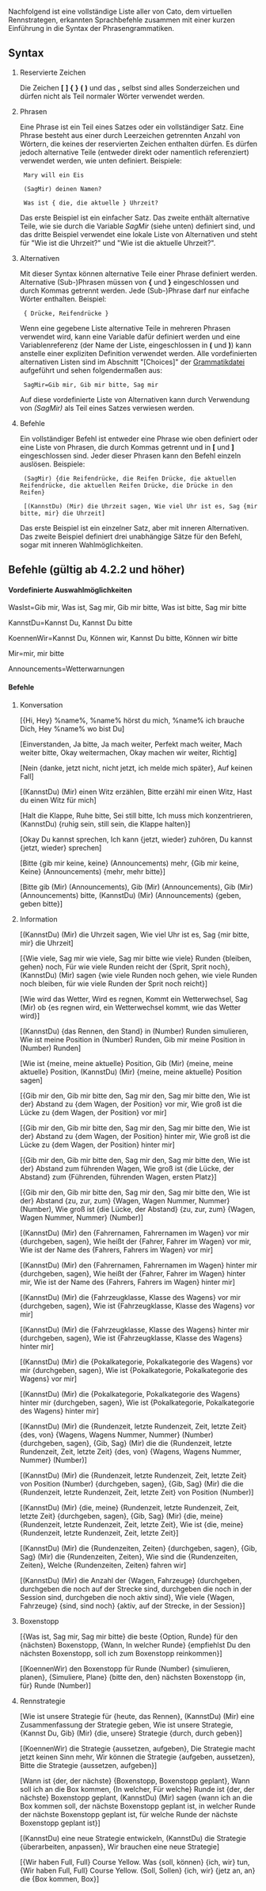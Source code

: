 Nachfolgend ist eine vollständige Liste aller von Cato, dem virtuellen Rennstrategen, erkannten Sprachbefehle zusammen mit einer kurzen Einführung in die Syntax der Phrasengrammatiken.

## Syntax

1. Reservierte Zeichen

   Die Zeichen **[**  **]**  **{**  **}**  **(**  **)** und das **,** selbst sind alles Sonderzeichen und dürfen nicht als Teil normaler Wörter verwendet werden.
   
2. Phrasen

   Eine Phrase ist ein Teil eines Satzes oder ein vollständiger Satz. Eine Phrase besteht aus einer durch Leerzeichen getrennten Anzahl von Wörtern, die keines der reservierten Zeichen enthalten dürfen. Es dürfen jedoch alternative Teile (entweder direkt oder namentlich referenziert) verwendet werden, wie unten definiert. Beispiele:
   
		Mary will ein Eis

		(SagMir) deinen Namen?

		Was ist { die, die aktuelle } Uhrzeit?

   Das erste Beispiel ist ein einfacher Satz. Das zweite enthält alternative Teile, wie sie durch die Variable *SagMir* (siehe unten) definiert sind, und das dritte Beispiel verwendet eine lokale Liste von Alternativen und steht für "Wie ist die Uhrzeit?" und "Wie ist die aktuelle Uhrzeit?".


3. Alternativen

   Mit dieser Syntax können alternative Teile einer Phrase definiert werden. Alternative (Sub-)Phrasen müssen von **{** und **}** eingeschlossen und durch Kommas getrennt werden. Jede (Sub-)Phrase darf nur einfache Wörter enthalten. Beispiel:
   
		{ Drücke, Reifendrücke }

   Wenn eine gegebene Liste alternative Teile in mehreren Phrasen verwendet wird, kann eine Variable dafür definiert werden und eine Variablenreferenz (der Name der Liste, eingeschlossen in **(** und **)**) kann anstelle einer expliziten Definition verwendet werden. Alle vordefinierten alternativen Listen sind im Abschnitt "[Choices]" der [Grammatikdatei](https://github.com/SeriousOldMan/Simulator-Controller/blob/main/Sources/Assistants/Grammars/Race%20Strategist.grammars.de) aufgeführt und sehen folgendermaßen aus:

		SagMir=Gib mir, Gib mir bitte, Sag mir

   Auf diese vordefinierte Liste von Alternativen kann durch Verwendung von *(SagMir)* als Teil eines Satzes verwiesen werden.

4. Befehle

   Ein vollständiger Befehl ist entweder eine Phrase wie oben definiert oder eine Liste von Phrasen, die durch Kommas getrennt und in **[** und **]** eingeschlossen sind. Jeder dieser Phrasen kann den Befehl einzeln auslösen. Beispiele:

		(SagMir) {die Reifendrücke, die Reifen Drücke, die aktuellen Reifendrücke, die aktuellen Reifen Drücke, die Drücke in den Reifen}
		
		[(KannstDu) (Mir) die Uhrzeit sagen, Wie viel Uhr ist es, Sag {mir bitte, mir} die Uhrzeit]

   Das erste Beispiel ist ein einzelner Satz, aber mit inneren Alternativen. Das zweite Beispiel definiert drei unabhängige Sätze für den Befehl, sogar mit inneren Wahlmöglichkeiten.

## Befehle (gültig ab 4.2.2 und höher)

#### Vordefinierte Auswahlmöglichkeiten

WasIst=Gib mir, Was ist, Sag mir, Gib mir bitte, Was ist bitte, Sag mir bitte

KannstDu=Kannst Du, Kannst Du bitte

KoennenWir=Kannst Du, Können wir, Kannst Du bitte, Können wir bitte

Mir=mir, mir bitte

Announcements=Wetterwarnungen

#### Befehle

1.  Konversation

	[{Hi, Hey} %name%, %name% hörst du mich, %name% ich brauche Dich, Hey %name% wo bist Du]

	[Einverstanden, Ja bitte, Ja mach weiter, Perfekt mach weiter, Mach weiter bitte, Okay weitermachen, Okay machen wir weiter, Richtig]

	[Nein {danke, jetzt nicht, nicht jetzt, ich melde mich später}, Auf keinen Fall]

	[(KannstDu) (Mir) einen Witz erzählen, Bitte erzähl mir einen Witz, Hast du einen Witz für mich]

	[Halt die Klappe, Ruhe bitte, Sei still bitte, Ich muss mich konzentrieren, (KannstDu) {ruhig sein, still sein, die Klappe halten}]

	[Okay Du kannst sprechen, Ich kann {jetzt, wieder} zuhören, Du kannst {jetzt, wieder} sprechen]

	[Bitte {gib mir keine, keine} (Announcements) mehr, {Gib mir keine, Keine} (Announcements) {mehr, mehr bitte}]

	[Bitte gib (Mir) (Announcements), Gib (Mir) (Announcements), Gib (Mir) (Announcements) bitte, (KannstDu) (Mir) (Announcements) {geben, geben bitte}]

2.  Information

	[(KannstDu) (Mir) die Uhrzeit sagen, Wie viel Uhr ist es, Sag {mir bitte, mir} die Uhrzeit]

	[{Wie viele, Sag mir wie viele, Sag mir bitte wie viele} Runden {bleiben, gehen} noch, Für wie viele Runden reicht der {Sprit, Sprit noch}, (KannstDu) (Mir) sagen {wie viele Runden noch gehen, wie viele Runden noch bleiben, für wie viele Runden der Sprit noch reicht}]

	[Wie wird das Wetter, Wird es regnen, Kommt ein Wetterwechsel, Sag (Mir) ob {es regnen wird, ein Wetterwechsel kommt, wie das Wetter wird}]

	[(KannstDu) {das Rennen, den Stand} in (Number) Runden simulieren, Wie ist meine Position in (Number) Runden, Gib mir meine Position in (Number) Runden]

	[Wie ist {meine, meine aktuelle} Position, Gib (Mir) {meine, meine aktuelle} Position, (KannstDu) (Mir) {meine, meine aktuelle} Position sagen]

	[{Gib mir den, Gib mir bitte den, Sag mir den, Sag mir bitte den, Wie ist der} Abstand zu {dem Wagen, der Position} vor mir, Wie groß ist die Lücke zu {dem Wagen, der Position} vor mir]

	[{Gib mir den, Gib mir bitte den, Sag mir den, Sag mir bitte den, Wie ist der} Abstand zu {dem Wagen, der Position} hinter mir, Wie groß ist die Lücke zu {dem Wagen, der Position} hinter mir]

	[{Gib mir den, Gib mir bitte den, Sag mir den, Sag mir bitte den, Wie ist der} Abstand zum führenden Wagen, Wie groß ist {die Lücke, der Abstand} zum {Führenden, führenden Wagen, ersten Platz}]
	
	[{Gib mir den, Gib mir bitte den, Sag mir den, Sag mir bitte den, Wie ist der} Abstand {zu, zur, zum} {Wagen, Wagen Nummer, Nummer} (Number), Wie groß ist {die Lücke, der Abstand} {zu, zur, zum} {Wagen, Wagen Nummer, Nummer} (Number)]
	
	[(KannstDu) (Mir) den {Fahrernamen, Fahrernamen im Wagen} vor mir {durchgeben, sagen}, Wie heißt der {Fahrer, Fahrer im Wagen} vor mir, Wie ist der Name des {Fahrers, Fahrers im Wagen} vor mir]

	[(KannstDu) (Mir) den {Fahrernamen, Fahrernamen im Wagen} hinter mir {durchgeben, sagen}, Wie heißt der {Fahrer, Fahrer im Wagen} hinter mir, Wie ist der Name des {Fahrers, Fahrers im Wagen} hinter mir]

	[(KannstDu) (Mir) die {Fahrzeugklasse, Klasse des Wagens} vor mir {durchgeben, sagen}, Wie ist {Fahrzeugklasse, Klasse des Wagens} vor mir]

	[(KannstDu) (Mir) die {Fahrzeugklasse, Klasse des Wagens} hinter mir {durchgeben, sagen}, Wie ist {Fahrzeugklasse, Klasse des Wagens} hinter mir]

	[(KannstDu) (Mir) die {Pokalkategorie, Pokalkategorie des Wagens} vor mir {durchgeben, sagen}, Wie ist {Pokalkategorie, Pokalkategorie des Wagens} vor mir]

	[(KannstDu) (Mir) die {Pokalkategorie, Pokalkategorie des Wagens} hinter mir {durchgeben, sagen}, Wie ist {Pokalkategorie, Pokalkategorie des Wagens} hinter mir]

	[(KannstDu) (Mir) die {Rundenzeit, letzte Rundenzeit, Zeit, letzte Zeit} {des, von} {Wagens, Wagens Nummer, Nummer} (Number) {durchgeben, sagen}, {Gib, Sag} (Mir) die die {Rundenzeit, letzte Rundenzeit, Zeit, letzte Zeit} {des, von} {Wagens, Wagens Nummer, Nummer} (Number)]

	[(KannstDu) (Mir) die {Rundenzeit, letzte Rundenzeit, Zeit, letzte Zeit} von Position (Number) {durchgeben, sagen}, {Gib, Sag} (Mir) die die {Rundenzeit, letzte Rundenzeit, Zeit, letzte Zeit} von Position (Number)]

	[(KannstDu) (Mir) {die, meine} {Rundenzeit, letzte Rundenzeit, Zeit, letzte Zeit} {durchgeben, sagen}, {Gib, Sag} (Mir) {die, meine} {Rundenzeit, letzte Rundenzeit, Zeit, letzte Zeit}, Wie ist {die, meine} {Rundenzeit, letzte Rundenzeit, Zeit, letzte Zeit}]

	[(KannstDu) (Mir) die {Rundenzeiten, Zeiten} {durchgeben, sagen}, {Gib, Sag} (Mir) die {Rundenzeiten, Zeiten}, Wie sind die {Rundenzeiten, Zeiten}, Welche {Rundenzeiten, Zeiten} fahren wir]
	
	[(KannstDu) (Mir) die Anzahl der {Wagen, Fahrzeuge} {durchgeben, durchgeben die noch auf der Strecke sind, durchgeben die noch in der Session sind, durchgeben die noch aktiv sind}, Wie viele {Wagen, Fahrzeuge} {sind, sind noch} {aktiv, auf der Strecke, in der Session}]

3.  Boxenstopp

	[{Was ist, Sag mir, Sag mir bitte} die beste {Option, Runde} für den {nächsten} Boxenstopp, {Wann, In welcher Runde} {empfiehlst Du den nächsten Boxenstopp, soll ich zum Boxenstopp reinkommen}]

	[(KoennenWir) den Boxenstopp für Runde (Number) {simulieren, planen}, {Simuliere, Plane} {bitte den, den} nächsten Boxenstopp {in, für} Runde (Number)]

4.  Rennstrategie

	[Wie ist unsere Strategie für {heute, das Rennen}, (KannstDu) (Mir) eine Zusammenfassung der Strategie geben, Wie ist unsere Strategie, {Kannst Du, Gib} (Mir) {die, unsere} Strategie {durch, durch geben}]

	[(KoennenWir) die Strategie {aussetzen, aufgeben}, Die Strategie macht jetzt keinen Sinn mehr, Wir können die Strategie {aufgeben, aussetzen}, Bitte die Strategie {aussetzen, aufgeben}]

	[Wann ist {der, der nächste} {Boxenstopp, Boxenstopp geplant}, Wann soll ich an die Box kommen, {In welcher, Für welche} Runde ist {der, der nächste} Boxenstopp geplant, (KannstDu) (Mir) sagen {wann ich an die Box kommen soll, der nächste Boxenstopp geplant ist, in welcher Runde der nächste Boxenstopp geplant ist, für welche Runde der nächste Boxenstopp geplant ist}]
	
	[(KannstDu) eine neue Strategie entwickeln, (KannstDu) die Strategie {überarbeiten, anpassen}, Wir brauchen eine neue Strategie]
	
	[{Wir haben Full, Full} Course Yellow. Was {soll, können} {ich, wir} tun, {Wir haben Full, Full} Course Yellow. {Soll, Sollen} {ich, wir} {jetz an, an} die {Box kommen, Box}]